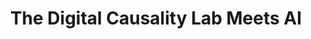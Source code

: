 ---
id: "dcl-03" # nochmal überlegen
method: "Vorlesung und Übung"
institution: "Fakultät für Betriebswirtschaftslehre"
title: "The Digital Causality Lab Meets AI"
title_project:
title_short: "DCL Vol.3"
period: "Sep 24 ­­- Feb 25 (6 months)"
foerderlinie: "Fachübergreifende Data Literacy Education"
round: "3"
filter: "3"
lecture2go: 
uhh_url: "https://www.hcl.uni-hamburg.de/ddlitlab/data-literacy-lehrlabor/dritte-foerderrunde/02-dcl-vol3.html"
contributors:
mentor: "Dr. Philipp Bach, Prof. Dr. Martin Spindler"
quote:
text: |
    ### Ausrichtung des Digital Causality Labs

    In einer von Daten geprägten Welt wird es immer wichtiger, Ursache-Wirkung-Beziehungen angemessen zu beurteilen. Methoden und Werkzeuge aus dem Gebiet der kausalen Inferenz helfen dabei, empirische Zusammenhänge im Hinblick auf deren Kausalität zu überprüfen. Angesichts der zunehmenden Menge an (Falsch-)Informationen, ist es elementar, kausale Datenkompetenzen zu vermitteln: Mit dem richtigen Wissen können Studien eingeordnet und kritisch betrachtet werden. Studierende sollen in die Lage versetzt werden, systematische Verzerrungen, beispielsweise aufgrund von Hintergrundvariablen ("Confounder") oder Stichprobenselektion, zu erkennen und deren Implikationen für die Datenauswertung und -interpretation einzuschätzen.

    Die Beurteilung kausaler Zusammenhänge ist ein wesentlicher Schritt, um angemessene und zielgerichtete Entscheidungen zu treffen - nicht nur im privaten oder beruflichen Kontext, sondern auch im Hinblick auf eine gesellschaftliche Expertise. Im Rahmen dieser zweiten Förderphase des Projekts, wurde die Vermittlung kausaler Kenntnisse für eine breite Zuhörerschaft geöffnet.

    ### Rückblick und Ergebnisse

    Mithilfe der Förderung konnte eine moderne, interessante und abwechslungsreiche Lehrveranstaltung entwickelt und durchgeführt werden. Im Zuge des Projekts entstand ein neuer niedrigschwelliger Einführungskurs zu Methoden und Werkzeugen der kausalen Inferenz. Hierfür wurden neue Lehrmaterialien erstellt, die auf aktuellen Büchern, Datenbeispielen und ergänzenden Inhalten basieren. Schwerpunkt war die intuitive Vermittlung kausaler Modellierung. Formale und mathematische Inhalte wurden darauf aufbauend vermittelt. Außerdem wurden hochqualitative Lehrvideos aufgezeichnet und produziert, welche in einem Online-Kurs eingebettet wurden. Die neu entwickelte Lehrveranstaltung ersetzt eine vorherige fachspezifische Einführungsveranstaltung der BWL zum Thema Kausale Inferenz. Die didaktischen Konzepte sowie in der ersten Projekphase entwickelten interaktiven Lernapps wurden in der neuen fachübergreifenden Lehrveranstaltung integriert. Die Lehrveranstaltung wird auch in Zukunft für Studierende aller Fächer im Rahmen des freien Wahlbereichs geöffnet bleiben.

    Im Rahmen von eigenen Projektarbeiten konnten die Studierenden ihrer Kreativität freien Lauf lassen und die angeeigneten Kompetenzen aus der Vorlesung eigenständig anwenden. Die entwickelten Data Products spiegeln die vielseitigen Interessen der Studierenden wider. Sie behandeln Themen zu statistischen Methoden der kausalen Inferenz, statistischer Software, sowie neuere Themen wie beispielsweise Kausalität und Künstliche Intelligenz. Der Quellcode sowie die verschiedenen Phasen der Entwicklung sind über öffentlich zugängliche GitHub-Repositories zugänglich. Eine Gallery der Studierendenprojekte ist auf der Website des Digital Causality Labs zu finden.

    ### Tipps von Lehrenden für Lehrende

    Die hybride Lehre war ein wichtiger Erfolgsfaktor der Veranstaltung, insbesondere durch die Konzeption und Produktion von Lernvideos und deren Einbettung im Rahmen eines hochqualitativen Online-Kurses. Auch bei der praktischen Umsetzung und Verbindung mit einem regelmäßigen Präsenztermin konnten viele wertvolle Erfahrungen gesammelt werden. Die Lehrveranstaltung baut auf dem DCL-Projekt in der zweiten Förderrunde auf, in der didaktisch neue Wege auf Basis des forschenden Lernens gegangen worden sind. Daher konnte auch in dieser Förderphase die Umsetzung im Hinblick auf forschendes Lernen in der Lehre verbessert werden, was dieser und anderen Lehrveranstaltungen langfristig zugutekommen wird. Wesentlich war hierfür nicht nur der Abgleich mit den gesteckten und tatsächlich erreichten Zielen bei der Lehre, sondern auch der Austausch mit den Studierenden. Die Teilnehmenden waren selbst sehr interessiert und wollten auch einen Beitrag zur Verbesserung der Lehre leisten.

image: "https://www.hcl.uni-hamburg.de/18800187/logo-dcl-310effe0a75f17ccf8c1f87d7ca4cc812a2c2e9c.png"
image_credit: "UHH/Bach"
link_external: "https://digitalcausalitylab.github.io/"
stine:
---